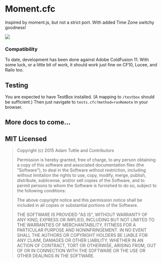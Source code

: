 # Moment.cfc

Inspired by moment.js, but not a strict port. With added Time Zone switchy goodness!

<img src="http://fusiongrokker.com/demo/momentcfc/tests.cfc?method=runremote&reporter=testShield" />

### Compatibility

To date, development has been done against Adobe ColdFusion 11. With some luck, or a little bit of work, it should work just fine on CF10, Lucee, and Railo too.

## Testing

You are expected to have TestBox installed. (A mapping to `/testbox` should be sufficient.) Then just navigate to `tests.cfc?method=runRemote` in your browser.

## More docs to come...

## MIT Licensed

> Copyright (c) 2015 Adam Tuttle and Contributors
>
> Permission is hereby granted, free of charge, to any person obtaining a copy of this software and associated documentation files (the "Software"), to deal in the Software without restriction, including without limitation the rights to use, copy, modify, merge, publish, distribute, sublicense, and/or sell copies of the Software, and to permit persons to whom the Software is furnished to do so, subject to the following conditions:
>
> The above copyright notice and this permission notice shall be included in all copies or substantial portions of the Software.
>
> THE SOFTWARE IS PROVIDED "AS IS", WITHOUT WARRANTY OF ANY KIND, EXPRESS OR IMPLIED, INCLUDING BUT NOT LIMITED TO THE WARRANTIES OF MERCHANTABILITY, FITNESS FOR A PARTICULAR PURPOSE AND NONINFRINGEMENT. IN NO EVENT SHALL THE AUTHORS OR COPYRIGHT HOLDERS BE LIABLE FOR ANY CLAIM, DAMAGES OR OTHER LIABILITY, WHETHER IN AN ACTION OF CONTRACT, TORT OR OTHERWISE, ARISING FROM, OUT OF OR IN CONNECTION WITH THE SOFTWARE OR THE USE OR OTHER DEALINGS IN THE SOFTWARE.
